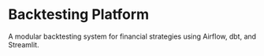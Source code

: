 # Backtesting Platform

A modular backtesting system for financial strategies using Airflow, dbt, and Streamlit.